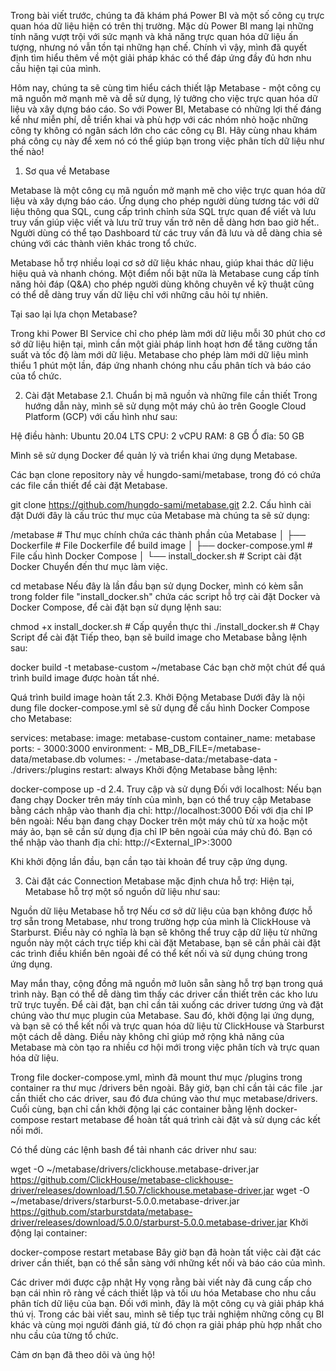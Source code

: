Trong bài viết trước, chúng ta đã khám phá Power BI và một số công cụ trực quan hóa dữ liệu hiện có trên thị trường. Mặc dù Power BI mang lại những tính năng vượt trội với sức mạnh và khả năng trực quan hóa dữ liệu ấn tượng, nhưng nó vẫn tồn tại những hạn chế. Chính vì vậy, mình đã quyết định tìm hiểu thêm về một giải pháp khác có thể đáp ứng đầy đủ hơn nhu cầu hiện tại của mình.

Hôm nay, chúng ta sẽ cùng tìm hiểu cách thiết lập Metabase - một công cụ mã nguồn mở mạnh mẽ và dễ sử dụng, lý tưởng cho việc trực quan hóa dữ liệu và xây dựng báo cáo. So với Power BI, Metabase có những lợi thế đáng kể như miễn phí, dễ triển khai và phù hợp với các nhóm nhỏ hoặc những công ty không có ngân sách lớn cho các công cụ BI. Hãy cùng nhau khám phá công cụ này để xem nó có thể giúp bạn trong việc phân tích dữ liệu như thế nào!

1. Sơ qua về Metabase

Metabase là một công cụ mã nguồn mở mạnh mẽ cho việc trực quan hóa dữ liệu và xây dựng báo cáo. Ứng dụng cho phép người dùng tương tác với dữ liệu thông qua SQL, cung cấp trình chỉnh sửa SQL trực quan để viết và lưu truy vấn giúp việc viết và lưu trữ truy vấn trở nên dễ dàng hơn bao giờ hết.. Người dùng có thể tạo Dashboard từ các truy vấn đã lưu và dễ dàng chia sẻ chúng với các thành viên khác trong tổ chức. 

Metabase hỗ trợ nhiều loại cơ sở dữ liệu khác nhau, giúp khai thác dữ liệu hiệu quả và nhanh chóng. Một điểm nổi bật nữa là Metabase cung cấp tính năng hỏi đáp (Q&A) cho phép người dùng không chuyên về kỹ thuật cũng có thể dễ dàng truy vấn dữ liệu chỉ với những câu hỏi tự nhiên.

Tại sao lại lựa chọn Metabase?

Trong khi Power BI Service chỉ cho phép làm mới dữ liệu mỗi 30 phút cho cơ sở dữ liệu hiện tại, mình cần một giải pháp linh hoạt hơn để tăng cường tần suất và tốc độ làm mới dữ liệu. Metabase cho phép làm mới dữ liệu mình thiểu 1 phút một lần, đáp ứng nhanh chóng nhu cầu phân tích và báo cáo của tổ chức.

2. Cài đặt Metabase
2.1. Chuẩn bị mã nguồn và những file cần thiết
Trong hướng dẫn này, mình sẽ sử dụng một máy chủ ảo trên Google Cloud Platform (GCP) với cấu hình như sau:

Hệ điều hành: Ubuntu 20.04 LTS
CPU: 2 vCPU
RAM: 8 GB
Ổ đĩa: 50 GB

Mình sẽ sử dụng Docker để quản lý và triển khai ứng dụng Metabase.

Các bạn clone repository này về hungdo-sami/metabase, trong đó có chứa các file cần thiết để cài đặt Metabase.

git clone https://github.com/hungdo-sami/metabase.git
2.2. Cấu hình cài đặt
Dưới đây là cấu trúc thư mục của Metabase mà chúng ta sẽ sử dụng:

/metabase        # Thư mục chính chứa các thành phần của Metabase
│
├── Dockerfile    # File Dockerfile để build image
│
├── docker-compose.yml # File cấu hình Docker Compose 
│
└── install_docker.sh      # Script cài đặt Docker
Chuyển đến thư mục làm việc.

cd metabase
Nếu đây là lần đầu bạn sử dụng Docker, mình có kèm sẵn trong folder file "install_docker.sh" chứa các script hỗ trợ cài đặt Docker và Docker Compose, để cài đặt bạn sử dụng lệnh sau:

chmod +x install_docker.sh  # Cấp quyền thực thi 
./install_docker.sh       # Chạy Script để cài đặt
Tiếp theo, bạn sẽ build image cho Metabase bằng lệnh sau:

docker build -t metabase-custom ~/metabase
Các bạn chờ một chút để quá trình build image được hoàn tất nhé.


Quá trình build image hoàn tất
2.3. Khởi Động Metabase
Dưới đây là nội dung file docker-compose.yml sẽ sử dụng để cấu hình Docker Compose cho Metabase:

services:
  metabase:
    image: metabase-custom
    container_name: metabase
    ports:
      - 3000:3000
    environment:
      - MB_DB_FILE=/metabase-data/metabase.db
    volumes:
      - ./metabase-data:/metabase-data
      - ./drivers:/plugins
    restart: always
Khởi động Metabase bằng lệnh:

docker-compose up -d
2.4. Truy cập và sử dụng
Đối với localhost: Nếu bạn đang chạy Docker trên máy tính của mình, bạn có thể truy cập Metabase bằng cách nhập vào thanh địa chỉ: http://localhost:3000
Đối với địa chỉ IP bên ngoài: Nếu bạn đang chạy Docker trên một máy chủ từ xa hoặc một máy ảo, bạn sẽ cần sử dụng địa chỉ IP bên ngoài của máy chủ đó. Bạn có thể nhập vào thanh địa chỉ: http://<External_IP>:3000

Khi khởi động lần đầu, bạn cần tạo tài khoản để truy cập ứng dụng.

3. Cài đặt các Connection Metabase mặc định chưa hỗ trợ:
Hiện tại, Metabase hỗ trợ một số nguồn dữ liệu như sau: 


Nguồn dữ liệu Metabase hỗ trợ
Nếu cơ sở dữ liệu của bạn không được hỗ trợ sẵn trong Metabase, như trong trường hợp của mình là ClickHouse và Starburst. Điều này có nghĩa là bạn sẽ không thể truy cập dữ liệu từ những nguồn này một cách trực tiếp khi cài đặt Metabase, bạn sẽ cần phải cài đặt các trình điều khiển bên ngoài để có thể kết nối và sử dụng chúng trong ứng dụng. 

May mắn thay, cộng đồng mã nguồn mở luôn sẵn sàng hỗ trợ bạn trong quá trình này. Bạn có thể dễ dàng tìm thấy các driver cần thiết trên các kho lưu trữ trực tuyến. Để cài đặt, bạn chỉ cần tải xuống các driver tương ứng và đặt chúng vào thư mục plugin của Metabase. Sau đó, khởi động lại ứng dụng, và bạn sẽ có thể kết nối và trực quan hóa dữ liệu từ ClickHouse và Starburst một cách dễ dàng. Điều này không chỉ giúp mở rộng khả năng của Metabase mà còn tạo ra nhiều cơ hội mới trong việc phân tích và trực quan hóa dữ liệu.

Trong file docker-compose.yml, mình đã mount thư mục /plugins trong container ra thư mục /drivers bên ngoài. Bây giờ, bạn chỉ cần tải các file .jar cần thiết cho các driver, sau đó đưa chúng vào thư mục metabase/drivers. Cuối cùng, bạn chỉ cần khởi động lại các container bằng lệnh docker-compose restart metabase để hoàn tất quá trình cài đặt và sử dụng các kết nối mới.

Có thể dùng các lệnh bash để tải nhanh các driver như sau:

wget -O ~/metabase/drivers/clickhouse.metabase-driver.jar https://github.com/ClickHouse/metabase-clickhouse-driver/releases/download/1.50.7/clickhouse.metabase-driver.jar 
wget -O ~/metabase/drivers/starburst-5.0.0.metabase-driver.jar https://github.com/starburstdata/metabase-driver/releases/download/5.0.0/starburst-5.0.0.metabase-driver.jar
Khởi động lại container:

docker-compose restart metabase
Bây giờ bạn đã hoàn tất việc cài đặt các driver cần thiết, bạn có thể sẵn sàng với những kết nối và báo cáo của mình.


Các driver mới được cập nhật
Hy vọng rằng bài viết này đã cung cấp cho bạn cái nhìn rõ ràng về cách thiết lập và tối ưu hóa Metabase cho nhu cầu phân tích dữ liệu của bạn. Đối với mình, đây là một công cụ và giải pháp khá thú vị. Trong các bài viết sau, mình sẽ tiếp tục trải nghiệm những công cụ BI khác và cùng mọi người đánh giá, từ đó chọn ra giải pháp phù hợp nhất cho nhu cầu của từng tổ chức.

Cảm ơn bạn đã theo dõi và ủng hộ!
